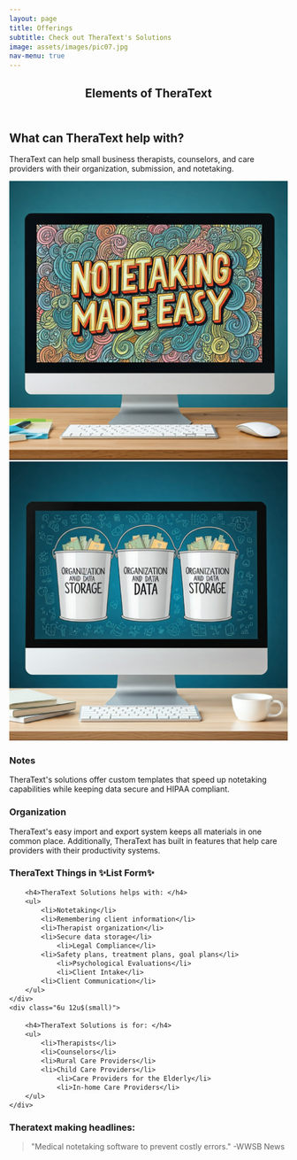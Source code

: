 ```yaml
---
layout: page
title: Offerings
subtitle: Check out TheraText's Solutions
image: assets/images/pic07.jpg
nav-menu: true
---
```


<!-- Main -->
<div id="main" class="alt">

<!-- One -->
<section id="one">
	<div class="inner">
		<header class="major">
			<h1>Elements of TheraText</h1>
		</header>

<!-- Content -->
<h2 id="content">What can TheraText help with?</h2>
<p>TheraText can help small business therapists, counselors, and care providers with their organization, submission, and notetaking.</p>
<a href="generic.html" class="image">
    <img src="assets/images/notetakingGemini.jpg" alt="" class="left-image" />
	<img src="assets/images/organizeGemini.jpg" alt="" class="right-image" />
</a>

<div class="row">
	<div class="6u 12u$(small)">
		<h3>Notes</h3>
		<p>TheraText's solutions offer custom templates that speed up notetaking capabilities while keeping data secure and HIPAA compliant.</p>
	</div>
	<div class="6u$ 12u$(small)">
		<h3>Organization</h3>
		<p>TheraText's easy import and export system keeps all materials in one common place. Additionally, TheraText has built in features that help care providers with their productivity systems.</p>
	</div>
</div>

<!-- Lists -->
<h3>TheraText Things in ✨List Form✨</h3>
<div class="row">
	<div class="6u 12u$(small)">

		<h4>TheraText Solutions helps with: </h4>
		<ul>
			<li>Notetaking</li>
			<li>Remembering client information</li>
			<li>Therapist organization</li>
   			<li>Secure data storage</li>
      			<li>Legal Compliance</li>
	 		<li>Safety plans, treatment plans, goal plans</li>
    			<li>Psychological Evaluations</li>
       			<li>Client Intake</li>
	  		<li>Client Communication</li>
		</ul>
	</div>
 	<div class="6u 12u$(small)">

		<h4>TheraText Solutions is for: </h4>
		<ul>
			<li>Therapists</li>
			<li>Counselors</li>
			<li>Rural Care Providers</li>
   			<li>Child Care Providers</li>
      			<li>Care Providers for the Elderly</li>
      			<li>In-home Care Providers</li>
		</ul>
	</div>
</div>

<!-- Blockquote -->
<h3>Theratext making headlines: </h3>
<blockquote> "Medical notetaking software to prevent costly errors." -WWSB News</blockquote>

</div>
